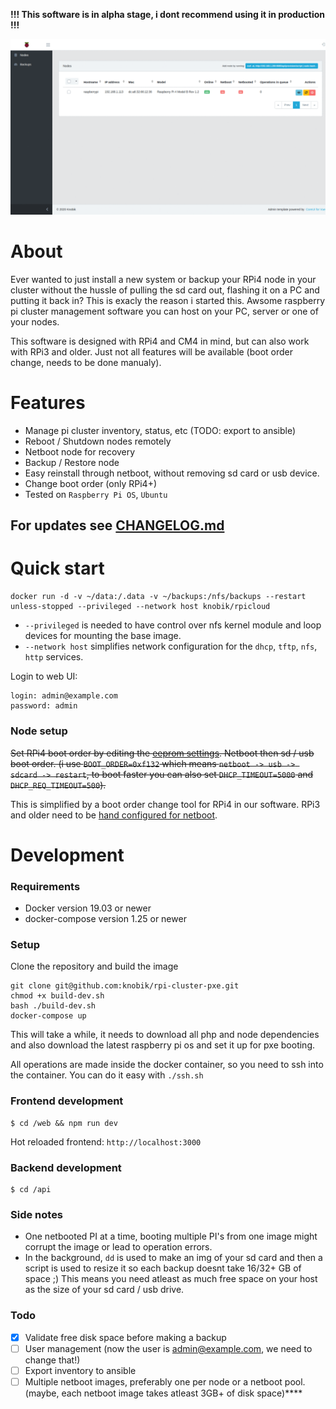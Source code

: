 **!!! This software is in alpha stage, i dont recommend using it in production !!!**

![animated](screenshots/animated.gif)

# About
Ever wanted to just install a new system or backup your RPi4 node in your cluster without the hussle of pulling the sd card out, flashing it on a PC and putting it back in? This is exacly the reason i started this. Awsome raspberry pi cluster management software you can host on your PC, server or one of your nodes.

This software is designed with RPi4 and CM4 in mind, but can also work with RPi3 and older. Just not all features will be available (boot order change, needs to be done manualy).

# Features
* Manage pi cluster inventory, status, etc (TODO: export to ansible)
* Reboot / Shutdown nodes remotely
* Netboot node for recovery
* Backup / Restore node
* Easy reinstall through netboot, without removing sd card or usb device.
* Change boot order (only RPi4+)
* Tested on `Raspberry Pi OS`, `Ubuntu`

## For updates see [CHANGELOG.md]
[CHANGELOG.md]: CHANGELOG.md

# Quick start

```
docker run -d -v ~/data:/.data -v ~/backups:/nfs/backups --restart unless-stopped --privileged --network host knobik/rpicloud
```

 * `--privileged` is needed to have control over nfs kernel module and loop devices for mounting the base image. 
 * `--network host` simplifies network configuration for the `dhcp`, `tftp`, `nfs`, `http` services.

Login to web UI:
```
login: admin@example.com
password: admin
```


### Node setup
~~Set RPi4 boot order by editing the [eeprom settings](https://www.raspberrypi.com/documentation/computers/raspberry-pi.html#raspberry-pi-4-bootloader-configuration). Netboot then sd / usb boot order. (i use `BOOT_ORDER=0xf132` which means `netboot -> usb -> sdcard -> restart`, to boot faster you can also set `DHCP_TIMEOUT=5000` and `DHCP_REQ_TIMEOUT=500`).~~

This is simplified by a boot order change tool for RPi4 in our software. RPi3 and older need to be [hand configured for netboot](https://www.raspberrypi.com/documentation/computers/raspberry-pi.html#raspberry-pi-2b-3a-3b-cm-3-3).

# Development

### Requirements
* Docker version 19.03 or newer
* docker-compose version 1.25 or newer 

### Setup
Clone the repository and build the image
```
git clone git@github.com:knobik/rpi-cluster-pxe.git
chmod +x build-dev.sh
bash ./build-dev.sh
docker-compose up
```

This will take a while, it needs to download all php and node dependencies and also download the latest raspberry pi os and set it up for pxe booting.

All operations are made inside the docker container, so you need to ssh into the container. You can do it easy with `./ssh.sh`

### Frontend development
```
$ cd /web && npm run dev
```

Hot reloaded frontend: `http://localhost:3000`

### Backend development
```
$ cd /api
```

### Side notes
* One netbooted PI at a time, booting multiple PI's from one image might corrupt the image or lead to operation errors.
* In the background, `dd` is used to make an img of your sd card and then a script is used to resize it so each backup doesnt take 16/32+ GB of space ;) This means you need atleast as much free space on your host as the size of your sd card / usb drive.

### Todo
- [X] Validate free disk space before making a backup 
- [ ] User management (now the user is admin@example.com, we need to change that!)
- [ ] Export inventory to ansible
- [ ] Multiple netboot images, preferably one per node or a netboot pool. (maybe, each netboot image takes atleast 3GB+ of disk space)****
